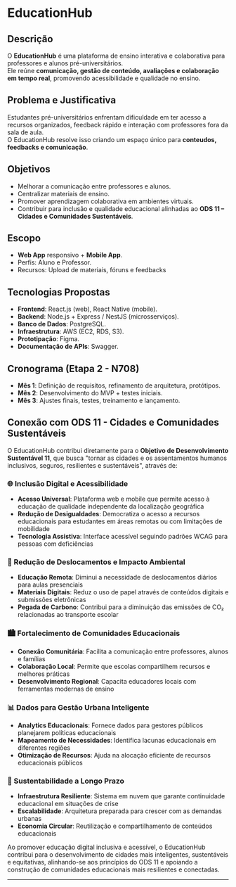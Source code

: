 # EducationHub

## Descrição
O **EducationHub** é uma plataforma de ensino interativa e colaborativa para professores e alunos pré-universitários.  
Ele reúne **comunicação, gestão de conteúdo, avaliações e colaboração em tempo real**, promovendo acessibilidade e qualidade no ensino.

## Problema e Justificativa
Estudantes pré-universitários enfrentam dificuldade em ter acesso a recursos organizados, feedback rápido e interação com professores fora da sala de aula.  
O EducationHub resolve isso criando um espaço único para **conteudos, feedbacks e comunicação**.

## Objetivos
- Melhorar a comunicação entre professores e alunos.  
- Centralizar materiais de ensino.  
- Promover aprendizagem colaborativa em ambientes virtuais.  
- Contribuir para inclusão e qualidade educacional alinhadas ao **ODS 11 – Cidades e Comunidades Sustentáveis**.

## Escopo
- **Web App** responsivo + **Mobile App**.  
- Perfis: Aluno e Professor.  
- Recursos: Upload de materiais, fóruns e feedbacks 


## Tecnologias Propostas
- **Frontend**: React.js (web), React Native (mobile).  
- **Backend**: Node.js + Express / NestJS (microsserviços).  
- **Banco de Dados**: PostgreSQL.  
- **Infraestrutura**: AWS (EC2, RDS, S3).  
- **Prototipação**: Figma.  
- **Documentação de APIs**: Swagger.  

## Cronograma (Etapa 2 - N708)
- **Mês 1**: Definição de requisitos, refinamento de arquitetura, protótipos.  
- **Mês 2**: Desenvolvimento do MVP + testes iniciais.  
- **Mês 3**: Ajustes finais, testes, treinamento e lançamento.  

## Conexão com ODS 11 - Cidades e Comunidades Sustentáveis

O EducationHub contribui diretamente para o **Objetivo de Desenvolvimento Sustentável 11**, que busca "tornar as cidades e os assentamentos humanos inclusivos, seguros, resilientes e sustentáveis", através de:

### 🌐 Inclusão Digital e Acessibilidade
- **Acesso Universal**: Plataforma web e mobile que permite acesso à educação de qualidade independente da localização geográfica
- **Redução de Desigualdades**: Democratiza o acesso a recursos educacionais para estudantes em áreas remotas ou com limitações de mobilidade
- **Tecnologia Assistiva**: Interface acessível seguindo padrões WCAG para pessoas com deficiências

### 🚗 Redução de Deslocamentos e Impacto Ambiental
- **Educação Remota**: Diminui a necessidade de deslocamentos diários para aulas presenciais
- **Materiais Digitais**: Reduz o uso de papel através de conteúdos digitais e submissões eletrônicas
- **Pegada de Carbono**: Contribui para a diminuição das emissões de CO₂ relacionadas ao transporte escolar

### 🏙️ Fortalecimento de Comunidades Educacionais
- **Conexão Comunitária**: Facilita a comunicação entre professores, alunos e famílias
- **Colaboração Local**: Permite que escolas compartilhem recursos e melhores práticas
- **Desenvolvimento Regional**: Capacita educadores locais com ferramentas modernas de ensino

### 📊 Dados para Gestão Urbana Inteligente
- **Analytics Educacionais**: Fornece dados para gestores públicos planejarem políticas educacionais
- **Mapeamento de Necessidades**: Identifica lacunas educacionais em diferentes regiões
- **Otimização de Recursos**: Ajuda na alocação eficiente de recursos educacionais públicos

### 🌱 Sustentabilidade a Longo Prazo
- **Infraestrutura Resiliente**: Sistema em nuvem que garante continuidade educacional em situações de crise
- **Escalabilidade**: Arquitetura preparada para crescer com as demandas urbanas
- **Economia Circular**: Reutilização e compartilhamento de conteúdos educacionais

Ao promover educação digital inclusiva e acessível, o EducationHub contribui para o desenvolvimento de cidades mais inteligentes, sustentáveis e equitativas, alinhando-se aos princípios do ODS 11 e apoiando a construção de comunidades educacionais mais resilientes e conectadas.

---

 

